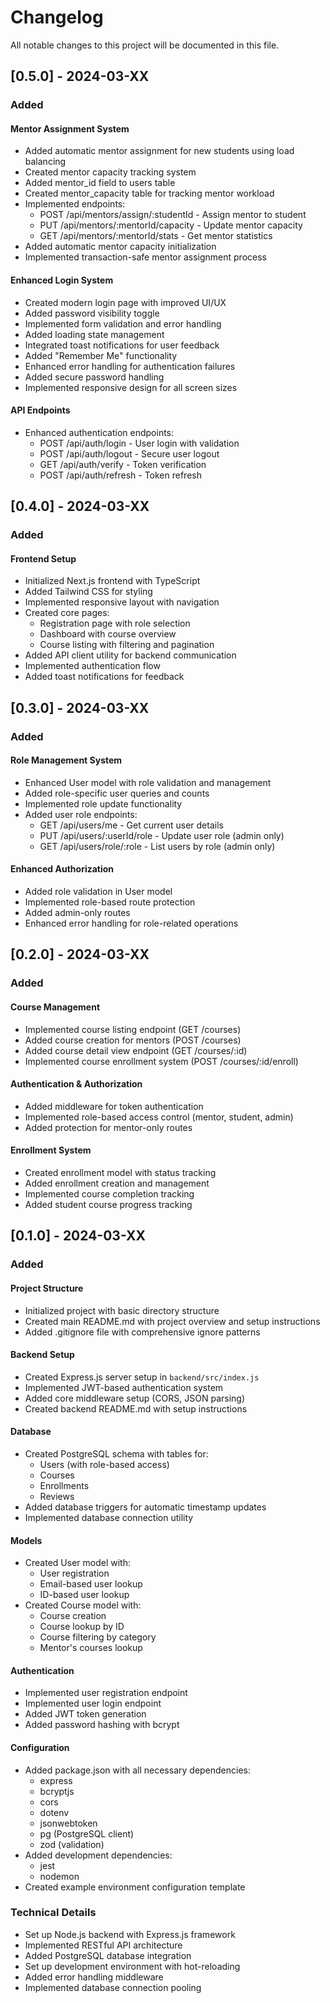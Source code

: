 # Changelog

All notable changes to this project will be documented in this file.

## [0.5.0] - 2024-03-XX

### Added

#### Mentor Assignment System
- Added automatic mentor assignment for new students using load balancing
- Created mentor capacity tracking system
- Added mentor_id field to users table
- Created mentor_capacity table for tracking mentor workload
- Implemented endpoints:
  - POST /api/mentors/assign/:studentId - Assign mentor to student
  - PUT /api/mentors/:mentorId/capacity - Update mentor capacity
  - GET /api/mentors/:mentorId/stats - Get mentor statistics
- Added automatic mentor capacity initialization
- Implemented transaction-safe mentor assignment process

#### Enhanced Login System
- Created modern login page with improved UI/UX
- Added password visibility toggle
- Implemented form validation and error handling
- Added loading state management
- Integrated toast notifications for user feedback
- Added "Remember Me" functionality
- Enhanced error handling for authentication failures
- Added secure password handling
- Implemented responsive design for all screen sizes

#### API Endpoints
- Enhanced authentication endpoints:
  - POST /api/auth/login - User login with validation
  - POST /api/auth/logout - Secure user logout
  - GET /api/auth/verify - Token verification
  - POST /api/auth/refresh - Token refresh

## [0.4.0] - 2024-03-XX

### Added

#### Frontend Setup
- Initialized Next.js frontend with TypeScript
- Added Tailwind CSS for styling
- Implemented responsive layout with navigation
- Created core pages:
  - Registration page with role selection
  - Dashboard with course overview
  - Course listing with filtering and pagination
- Added API client utility for backend communication
- Implemented authentication flow
- Added toast notifications for feedback

## [0.3.0] - 2024-03-XX

### Added

#### Role Management System
- Enhanced User model with role validation and management
- Added role-specific user queries and counts
- Implemented role update functionality
- Added user role endpoints:
  - GET /api/users/me - Get current user details
  - PUT /api/users/:userId/role - Update user role (admin only)
  - GET /api/users/role/:role - List users by role (admin only)

#### Enhanced Authorization
- Added role validation in User model
- Implemented role-based route protection
- Added admin-only routes
- Enhanced error handling for role-related operations

## [0.2.0] - 2024-03-XX

### Added

#### Course Management
- Implemented course listing endpoint (GET /courses)
- Added course creation for mentors (POST /courses)
- Added course detail view endpoint (GET /courses/:id)
- Implemented course enrollment system (POST /courses/:id/enroll)

#### Authentication & Authorization
- Added middleware for token authentication
- Implemented role-based access control (mentor, student, admin)
- Added protection for mentor-only routes

#### Enrollment System
- Created enrollment model with status tracking
- Added enrollment creation and management
- Implemented course completion tracking
- Added student course progress tracking

## [0.1.0] - 2024-03-XX

### Added

#### Project Structure
- Initialized project with basic directory structure
- Created main README.md with project overview and setup instructions
- Added .gitignore file with comprehensive ignore patterns

#### Backend Setup
- Created Express.js server setup in `backend/src/index.js`
- Implemented JWT-based authentication system
- Added core middleware setup (CORS, JSON parsing)
- Created backend README.md with setup instructions

#### Database
- Created PostgreSQL schema with tables for:
  - Users (with role-based access)
  - Courses
  - Enrollments
  - Reviews
- Added database triggers for automatic timestamp updates
- Implemented database connection utility

#### Models
- Created User model with:
  - User registration
  - Email-based user lookup
  - ID-based user lookup
- Created Course model with:
  - Course creation
  - Course lookup by ID
  - Course filtering by category
  - Mentor's courses lookup

#### Authentication
- Implemented user registration endpoint
- Implemented user login endpoint
- Added JWT token generation
- Added password hashing with bcrypt

#### Configuration
- Added package.json with all necessary dependencies:
  - express
  - bcryptjs
  - cors
  - dotenv
  - jsonwebtoken
  - pg (PostgreSQL client)
  - zod (validation)
- Added development dependencies:
  - jest
  - nodemon
- Created example environment configuration template

### Technical Details
- Set up Node.js backend with Express.js framework
- Implemented RESTful API architecture
- Added PostgreSQL database integration
- Set up development environment with hot-reloading
- Added error handling middleware
- Implemented database connection pooling 
